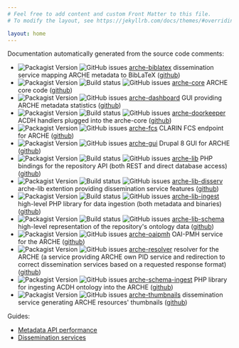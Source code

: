 ```yaml
---
# Feel free to add content and custom Front Matter to this file.
# To modify the layout, see https://jekyllrb.com/docs/themes/#overriding-theme-defaults

layout: home
---
```


Documentation automatically generated from the source code comments:

* ![Packagist Version](https://img.shields.io/packagist/v/acdh-oeaw/arche-core?include_prereleases)
  ![GitHub issues](https://img.shields.io/github/issues-raw/acdh-oeaw/arche-biblatex)
  [arche-biblatex](devdocs/namespaces/acdhoeaw-arche-biblatex.html)
  dissemination service mapping ARCHE metadata to BibLaTeX
  ([github](https://github.com/acdh-oeaw/arche-biblatex))
* ![Packagist Version](https://img.shields.io/packagist/v/acdh-oeaw/arche-core?include_prereleases)
  ![Build status](https://github.com/acdh-oeaw/arche-core/workflows/phpunit/badge.svg?branch=master)
  ![GitHub issues](https://img.shields.io/github/issues-raw/acdh-oeaw/arche-core)
  [arche-core](devdocs/namespaces/acdhoeaw-arche-core.html)
  ARCHE core code ([github](https://github.com/acdh-oeaw/arche-core))
* ![Packagist Version](https://img.shields.io/packagist/v/acdh-oeaw/arche-dashboard?include_prereleases)
  ![GitHub issues](https://img.shields.io/github/issues-raw/acdh-oeaw/arche-gui)
  [arche-dashboard](devdocs/namespaces/drupal-arche-dashboard.html)
  GUI providing ARCHE metadata statistics
  ([github](https://github.com/acdh-oeaw/arche-dashboard))
* ![Packagist Version](https://img.shields.io/packagist/v/acdh-oeaw/arche-doorkeeper?include_prereleases)
  ![Build status](https://github.com/acdh-oeaw/arche-doorkeeper/workflows/phpunit/badge.svg?branch=master)
  ![GitHub issues](https://img.shields.io/github/issues-raw/acdh-oeaw/arche-doorkeeper)
  [arche-doorkeeper](devdocs/namespaces/acdhoeaw-arche-doorkeeper.html)
  ACDH handlers plugged into the arche-core
  ([github](https://github.com/acdh-oeaw/arche-doorkeeper))
* ![Packagist Version](https://img.shields.io/packagist/v/acdh-oeaw/arche-fcs?include_prereleases)
  ![GitHub issues](https://img.shields.io/github/issues-raw/acdh-oeaw/arche-fcs)
  [arche-fcs](devdocs/namespaces/acdhoeaw-arche-fcs.html)
  CLARIN FCS endpoint for ARCHE
  ([github](https://github.com/acdh-oeaw/arche-gui))
* ![Packagist Version](https://img.shields.io/packagist/v/acdh-oeaw/arche-gui?include_prereleases)
  ![GitHub issues](https://img.shields.io/github/issues-raw/acdh-oeaw/arche-gui)
  [arche-gui](devdocs/namespaces/drupal-acdh-repo-gui.html)
  Drupal 8 GUI for ARCHE
  ([github](https://github.com/acdh-oeaw/arche-fcs))
* ![Packagist Version](https://img.shields.io/packagist/v/acdh-oeaw/arche-lib?include_prereleases)
  ![Build status](https://github.com/acdh-oeaw/arche-lib/workflows/phpunit/badge.svg?branch=master)
  ![GitHub issues](https://img.shields.io/github/issues-raw/acdh-oeaw/arche-lib)
  [arche-lib](devdocs/namespaces/acdhoeaw-arche-lib.html)
  PHP bindings for the repository API (both REST and direct database access)
  ([github](https://github.com/acdh-oeaw/arche-lib))
* ![Packagist Version](https://img.shields.io/packagist/v/acdh-oeaw/arche-lib-disserv?include_prereleases)
  ![Build status](https://github.com/acdh-oeaw/arche-lib-disserv/workflows/phpunit/badge.svg?branch=master)
  ![GitHub issues](https://img.shields.io/github/issues-raw/acdh-oeaw/arche-lib-disserv)
  [arche-lib-disserv](devdocs/namespaces/acdhoeaw-arche-lib-disserv.html)
  arche-lib extention providing dissemination service features
  ([github](https://github.com/acdh-oeaw/arche-lib-disserv))
* ![Packagist Version](https://img.shields.io/packagist/v/acdh-oeaw/arche-lib-ingest?include_prereleases)
  ![Build status](https://github.com/acdh-oeaw/arche-lib-ingest/workflows/phpunit/badge.svg?branch=master)
  ![GitHub issues](https://img.shields.io/github/issues-raw/acdh-oeaw/arche-lib-ingest)
  [arche-lib-ingest](devdocs/namespaces/acdhoeaw-arche-lib-ingest.html)
  high-level PHP library for data ingestion (both metadata and binaries)
  ([github](https://github.com/acdh-oeaw/arche-lib-ingest))
* ![Packagist Version](https://img.shields.io/packagist/v/acdh-oeaw/arche-lib-schema?include_prereleases)
  ![Build status](https://github.com/acdh-oeaw/arche-lib-schema/workflows/phpunit/badge.svg?branch=master)
  ![GitHub issues](https://img.shields.io/github/issues-raw/acdh-oeaw/arche-lib-schema)
  [arche-lib-schema](devdocs/namespaces/acdhoeaw-arche-lib-schema.html)
  high-level representation of the repository's ontology data
  ([github](https://github.com/acdh-oeaw/arche-lib-schema))
* ![Packagist Version](https://img.shields.io/packagist/v/acdh-oeaw/arche-oaipmh?include_prereleases)
  ![GitHub issues](https://img.shields.io/github/issues-raw/acdh-oeaw/arche-oaipmh)
  [arche-oaipmh](devdocs/namespaces/acdhoeaw-arche-oaipmh.html)
  OAI-PMH service for the ARCHE
  ([github](https://github.com/acdh-oeaw/arche-oaipmh))
* ![Packagist Version](https://img.shields.io/packagist/v/acdh-oeaw/arche-resolver?include_prereleases)
  ![GitHub issues](https://img.shields.io/github/issues-raw/acdh-oeaw/arche-resolver)
  [arche-resolver](devdocs/namespaces/acdhoeaw-arche-resolver.html)
  resolver for the ARCHE (a service providing ARCHE own PID service and redirection to correct dissemination services based on a requested response format)
  ([github](https://github.com/acdh-oeaw/arche-resolver))
* ![Packagist Version](https://img.shields.io/packagist/v/acdh-oeaw/arche-schema-ingest?include_prereleases)
  ![GitHub issues](https://img.shields.io/github/issues-raw/acdh-oeaw/arche-schema-ingest)
  [arche-schema-ingest](devdocs/namespaces/acdhoeaw-arche-schemaimport.html)
  PHP library for ingesting ACDH ontology into the ARCHE
  ([github](https://github.com/acdh-oeaw/arche-schema-ingest))
* ![Packagist Version](https://img.shields.io/packagist/v/acdh-oeaw/arche-thumbnails?include_prereleases)
  ![GitHub issues](https://img.shields.io/github/issues-raw/acdh-oeaw/arche-thumbnails)
  [arche-thumbnails](devdocs/namespaces/acdhoeaw-arche-thumbnails.html)
  dissemination service generating ARCHE resources' thumbnails
  ([github](https://github.com/acdh-oeaw/arche-thumbnails))

Guides:

* [Metadata API performance](aux/metadata_api_performance.html)
* [Dissemination services](aux/dissemination_services.html)
